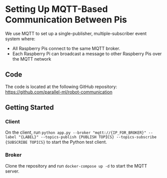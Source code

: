 # Setting Up MQTT-Based Communication Between Pis
We use MQTT to set up a single-publisher, multiple-subscriber event system where:
- All Raspberry Pis connect to the same MQTT broker.
- Each Raspberry Pi can broadcast a message to other Raspberry Pis over the MQTT network

## Code
The code is located at the following GitHub repository: https://github.com/parallel-ml/robot-communication

## Getting Started

### Client
On the client, run `python app.py --broker "mqtt://{IP_FOR_BROKER}" --label "{LABEL}" --topics-publish {PUBLISH TOPICS} --topics-subscribe {SUBSCRIBE TOPICS}` to start the Python test client.

### Broker
Clone the repository and run `docker-compose up -d` to start the MQTT server.
